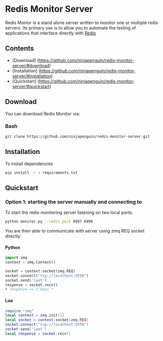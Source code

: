 Redis Monitor Server
====================

Redis Monior is a stand alone server written to monitor one or multiple redis servers. Its primary use is to allow you to automate the testing of applications that interface directly with [Redis](http://www.redis.io)

## Contents
 * [Download] (https://github.com/ninjapenguin/redis-monitor-server/#download)
 * [Installation] (https://github.com/ninjapenguin/redis-monitor-server/#installation)
 * [Quickstart] (https://github.com/ninjapenguin/redis-monitor-server/#quickstart)

## Download

You can download Redis Monitor via:

### Bash

```bash
git clone https://github.com/ninjapenguin/redis-monitor-server.git
````

## Installation

To install dependencies

 ```bash
 pip install -r < requirements.txt
 ````

## Quickstart

### Option 1: starting the server manually and connecting to

To start the redis monitoring server listening on two local ports:

```bash
python monitor.py --redis_port 6997 6998
````

You are then able to communicate with server using zmq REQ socket directly:

#### Python

```python
import zmq
context = zmq.Context()

socket = context.socket(zmq.REQ)
socket.connect("tcp://localhost:5559")
socket.send('last')
response = socket.recv()
# response == u'keys *'
````

#### Lua

```lua
require "zmq"
local context = zmq.init(1)
local socket = context:socket(zmq.REQ)
socket:connect("tcp://localhost:5559")
socket:send('last')
local response = socket:recv()
````
